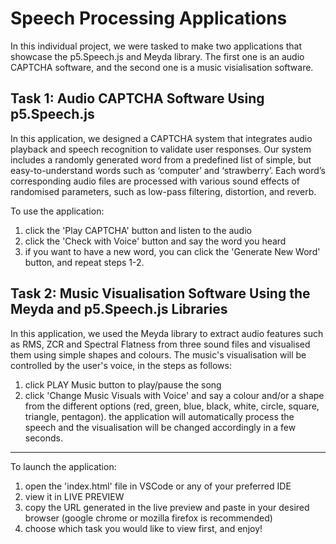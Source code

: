# Speech Processing Applications

In this individual project, we were tasked to make two applications that showcase the p5.Speech.js and Meyda library. The first one is an audio CAPTCHA software, and the second one is a music visialisation software.

## Task 1: Audio CAPTCHA Software Using p5.Speech.js 
In this application, we designed a CAPTCHA system that integrates audio playback and speech recognition to validate user responses. Our system includes a randomly generated word from a predefined list of simple, but easy-to-understand words such as ‘computer’ and ‘strawberry’. Each word’s corresponding audio files are processed with various sound effects of randomised parameters, such as low-pass filtering, distortion, and reverb. 

To use the application:
1. click the 'Play CAPTCHA' button and listen to the audio
2. click the 'Check with Voice' button and say the word you heard
3. if you want to have a new word, you can click the 'Generate New Word' button, and repeat steps 1-2.

## Task 2: Music Visualisation Software Using the Meyda and p5.Speech.js Libraries
In this application, we used the Meyda library to extract audio features such as RMS, ZCR and Spectral Flatness from three sound files and visualised them using simple shapes and colours. The music's visualisation will be controlled by the user's voice, in the steps as follows:
1. click PLAY Music button to play/pause the song
2. click 'Change Music Visuals with Voice' and say a colour and/or a shape from the different options (red, green, blue, black, white, circle, square, triangle, pentagon). the application will automatically process the speech and the visualisation will be changed accordingly in a few seconds.

---

To launch the application:

1. open the 'index.html' file in VSCode or any of your preferred IDE
2. view it in LIVE PREVIEW
3. copy the URL generated in the live preview and paste in your desired browser (google chrome or mozilla firefox is recommended)
4. choose which task you would like to view first, and enjoy!